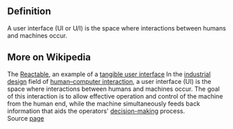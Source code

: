 ## Definition
A user interface (UI or U/I) is the space where interactions between humans and machines occur.

## More on Wikipedia
The [Reactable](https://en.wikipedia.org/wiki/Reactable), an example of a [tangible user interface](https://en.wikipedia.org/wiki/Tangible_user_interface)
In the [industrial design](https://en.wikipedia.org/wiki/Industrial_design) field of [human–computer interaction](https://en.wikipedia.org/wiki/Human%E2%80%93computer_interaction), a user interface (UI) is the space where interactions between humans and machines occur. The goal of this interaction is to allow effective operation and control of the machine from the human end, while the machine simultaneously feeds back information that aids the operators' [decision-making](https://en.wikipedia.org/wiki/Decision-making) process.\
Source [page](https://en.wikipedia.org/wiki/User_interface)